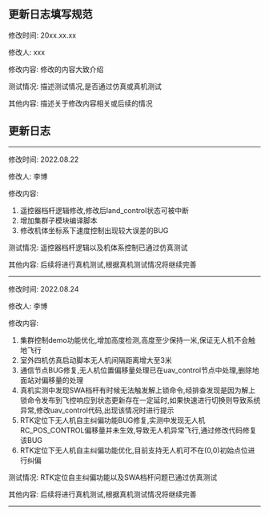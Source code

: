 ## 更新日志填写规范

修改时间: 20xx.xx.xx

修改人:   xxx

修改内容: 修改的内容大致介绍

测试情况: 描述测试情况,是否通过仿真或真机测试

其他内容: 描述关于修改内容相关或后续的情况

## 更新日志

****************************************************

修改时间: 2022.08.22

修改人:   李博

修改内容: 
1. 遥控器档杆逻辑修改,修改后land_control状态可被中断 
2. 增加集群子模块编译脚本
3. 修改机体坐标系下速度控制出现较大误差的BUG

测试情况: 遥控器档杆逻辑以及机体系控制已通过仿真测试

其他内容: 后续将进行真机测试,根据真机测试情况将继续完善

****************************************************

修改时间: 2022.08.24

修改人:   李博

修改内容: 
1. 集群控制demo功能优化,增加高度检测,高度至少保持一米,保证无人机不会触地飞行
2. 室外四机仿真启动脚本无人机间隔距离增大至3米
3. 通信节点BUG修复,无人机位置偏移量处理已在uav_control节点中处理,删除地面站对偏移量的处理
4. 真机实测中发现SWA档杆有时候无法触发解上锁命令,经排查发现是因为解上锁命令发布到飞控响应到状态更新存在一定延时,如果快速进行切换则导致系统异常,修改uav_control代码,出现该情况时进行提示
5. RTK定位下无人机自主纠偏功能BUG修复,实测中发现无人机RC_POS_CONTROL偏移量并未生效,导致无人机异常飞行,通过修改代码修复该BUG
6. RTK定位下无人机自主纠偏功能优化,目前支持无人机可不在(0,0)初始点位进行纠偏

测试情况: RTK定位自主纠偏功能以及SWA档杆问题已通过仿真测试

其他内容: 后续将进行真机测试,根据真机测试情况将继续完善

****************************************************